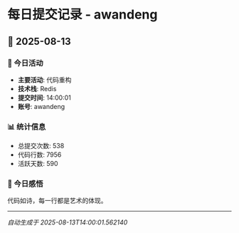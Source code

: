 # 每日提交记录 - awandeng

## 📅 2025-08-13

### 🎯 今日活动
- **主要活动**: 代码重构
- **技术栈**: Redis
- **提交时间**: 14:00:01
- **账号**: awandeng

### 📊 统计信息
- 总提交次数: 538
- 代码行数: 7956
- 活跃天数: 590

### 💭 今日感悟
代码如诗，每一行都是艺术的体现。

---
*自动生成于 2025-08-13T14:00:01.562140*
